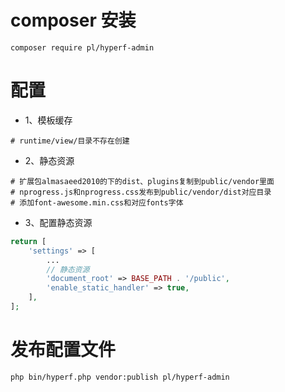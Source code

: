 # composer 安装

```
composer require pl/hyperf-admin
```


# 配置

- 1、模板缓存
```
# runtime/view/目录不存在创建
```

- 2、静态资源

```
# 扩展包almasaeed2010的下的dist、plugins复制到public/vendor里面
# nprogress.js和nprogress.css发布到public/vendor/dist对应目录
# 添加font-awesome.min.css和对应fonts字体
```

- 3、配置静态资源
```php
return [
    'settings' => [
        ...
        // 静态资源
        'document_root' => BASE_PATH . '/public',
        'enable_static_handler' => true,
    ],
];
```

# 发布配置文件
```
php bin/hyperf.php vendor:publish pl/hyperf-admin
```
